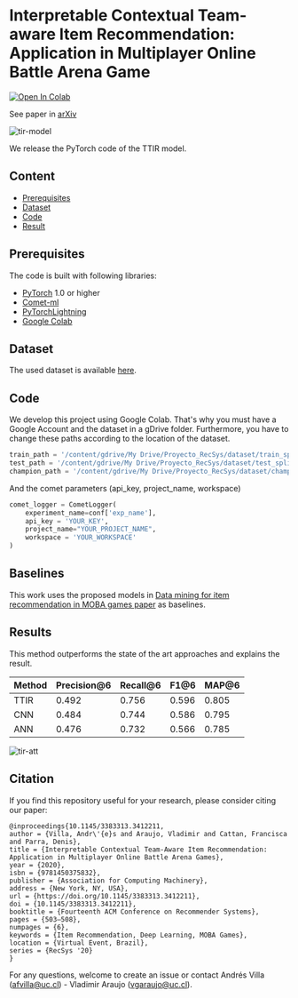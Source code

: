 # Interpretable Contextual Team-aware Item Recommendation: Application in Multiplayer Online Battle Arena Game

<a href="https://colab.research.google.com/github/ojedaf/IC-TIR-Lol/blob/master/model.ipynb">
  <img src="https://colab.research.google.com/assets/colab-badge.svg" alt="Open In Colab"/>
</a>

See paper in [arXiv](https://arxiv.org/abs/2007.15236)

![tir-model](https://github.com/ojedaf/IC-TIR-Lol/blob/master/images/model-1.png)

We release the PyTorch code of the TTIR model.

## Content

- [Prerequisites](#prerequisites)
- [Dataset](#dataset)
- [Code](#code)
- [Result](#testing)

## Prerequisites

The code is built with following libraries:

- [PyTorch](https://pytorch.org/) 1.0 or higher
- [Comet-ml](https://www.comet.ml/site/)
- [PyTorchLightning](https://github.com/PyTorchLightning/pytorch-lightning)
- [Google Colab](https://colab.research.google.com/)

## Dataset

The used dataset is available [here](https://drive.google.com/drive/folders/1lsCjmVrOA0stNiUguGWKN46fEqzzsXPH?usp=sharing).

## Code

We develop this project using Google Colab. That's why you must have a Google Account and the dataset in a gDrive folder. Furthermore, you have to change these paths according to the location of the dataset.

```python
train_path = '/content/gdrive/My Drive/Proyecto_RecSys/dataset/train_splits.pkl'
test_path = '/content/gdrive/My Drive/Proyecto_RecSys/dataset/test_splits.pkl'
champion_path = '/content/gdrive/My Drive/Proyecto_RecSys/dataset/champion_types.pkl'
```

And the comet parameters (api_key, project_name, workspace)

```python
comet_logger = CometLogger(
    experiment_name=conf['exp_name'],
    api_key = 'YOUR_KEY',
    project_name="YOUR_PROJECT_NAME",
    workspace = 'YOUR_WORKSPACE'
)
```

## Baselines

This work uses the proposed models in [Data mining for item recommendation in MOBA games paper](https://github.com/vgaraujov/RecSysLoL) as baselines.

## Results

This method outperforms the state of the art approaches and explains the result. 

Method | Precision@6 | Recall@6 | F1@6 | MAP@6 |
--- | --- | --- | --- |--- |
TTIR | 0.492 | 0.756 | 0.596 | 0.805 |
CNN | 0.484 | 0.744 | 0.586 | 0.795 | 
ANN | 0.476 | 0.732 | 0.566 | 0.785 |

![tir-att](https://github.com/ojedaf/IC-TIR-Lol/blob/master/images/attn-1.png)

## Citation

If you find this repository useful for your research, please consider citing our paper: 
```
@inproceedings{10.1145/3383313.3412211,
author = {Villa, Andr\'{e}s and Araujo, Vladimir and Cattan, Francisca and Parra, Denis},
title = {Interpretable Contextual Team-Aware Item Recommendation: Application in Multiplayer Online Battle Arena Games},
year = {2020},
isbn = {9781450375832},
publisher = {Association for Computing Machinery},
address = {New York, NY, USA},
url = {https://doi.org/10.1145/3383313.3412211},
doi = {10.1145/3383313.3412211},
booktitle = {Fourteenth ACM Conference on Recommender Systems},
pages = {503–508},
numpages = {6},
keywords = {Item Recommendation, Deep Learning, MOBA Games},
location = {Virtual Event, Brazil},
series = {RecSys '20}
}
```

For any questions, welcome to create an issue or contact Andrés Villa (afvilla@uc.cl) - Vladimir Araujo (vgaraujo@uc.cl).
